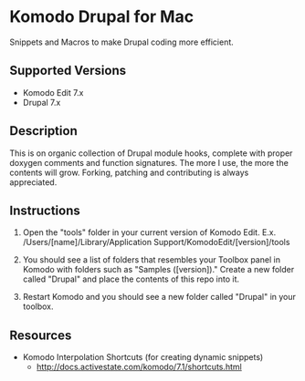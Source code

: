 Komodo Drupal for Mac
================================================================================
Snippets and Macros to make Drupal coding more efficient.


Supported Versions
--------------------------------------------------------------------------------
- Komodo Edit 7.x
- Drupal 7.x


Description
--------------------------------------------------------------------------------
This is on organic collection of Drupal module hooks, complete with proper
doxygen comments and function signatures.  The more I use, the more the contents
will grow.  Forking, patching and contributing is always appreciated.


Instructions
--------------------------------------------------------------------------------
1. Open the "tools" folder in your current version of Komodo Edit.
   E.x. /Users/[name]/Library/Application Support/KomodoEdit/[version]/tools

2. You should see a list of folders that resembles your Toolbox panel in Komodo
   with folders such as "Samples ([version])."  Create a new folder called
   "Drupal" and place the contents of this repo into it.

3. Restart Komodo and you should see a new folder called "Drupal" in your
   toolbox.

Resources
--------------------------------------------------------------------------------
- Komodo Interpolation Shortcuts (for creating dynamic snippets)
  - http://docs.activestate.com/komodo/7.1/shortcuts.html
